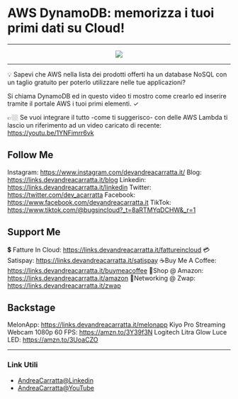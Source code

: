 # AWS  DynamoDB: memorizza i tuoi primi dati su Cloud!
 
<hr />
 
<div align="center">

<a href="https://www.youtube.com/v/2AoAWWnpCoU?version=3" target="_blank" alt="AWS  DynamoDB: memorizza i tuoi primi dati su Cloud!">

<img src="https://img.youtube.com/vi/2AoAWWnpCoU/0.jpg" />

</a>

</div>
 
<hr />
 
💡 Sapevi che AWS nella lista dei prodotti offerti ha un database NoSQL con un taglio gratuito per poterlo utilizzare nelle tue applicazioni?

Si chiama DynamoDB  ed in questo video ti mostro come crearlo ed inserire tramite il portale AWS i tuoi primi elementi. ✓

👉🏼 Se vuoi integrare il tutto -come ti suggerisco- con delle AWS Lambda ti lascio un riferimento ad un video caricato di recente: https://youtu.be/1YNFimrr6vk


## Follow Me

Instagram: https://www.instagram.com/devandreacarratta.it/
Blog: https://links.devandreacarratta.it/blog 
Linkedin: https://links.devandreacarratta.it/linkedin
Twitter: https://twitter.com/dev_acarratta
Facebook: https://www.facebook.com/devandreacarratta.it
TikTok: https://www.tiktok.com/@bugsincloud?_t=8aRTMYqDCHW&_r=1 


## Support Me 


💲 Fatture In Cloud: https://links.devandreacarratta.it/fattureincloud
💳Satispay: https://links.devandreacarratta.it/satispay
☕Buy Me A Coffee: https://links.devandreacarratta.it/buymeacoffee
🛒Shop @ Amazon: https://links.devandreacarratta.it/amazon
🤝Networking @ Zwap: https://links.devandreacarratta.it/zwap


## Backstage
MelonApp: https://links.devandreacarratta.it/melonapp
Kiyo Pro Streaming Webcam 1080p 60 FPS: https://amzn.to/3Y39f3N
Logitech Litra Glow Luce LED: https://amzn.to/3UoaCZO
 
<hr />
 
### Link Utili
- [AndreaCarratta@Linkedin](https://links.devandreacarratta.it/linkedin)
- [AndreaCarratta@YouTube](https://links.devandreacarratta.it/youtube)


